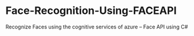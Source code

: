# Face-Recognition-Using-FACEAPI
Recognize Faces using the cognitive services of azure – Face API using C#
